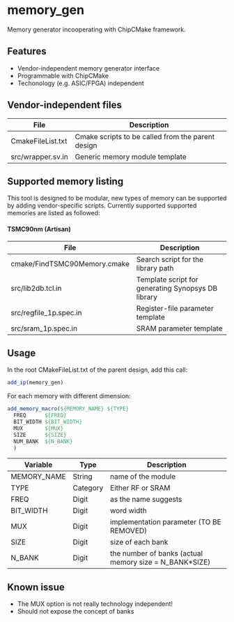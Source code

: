 # memory_gen
Memory generator incooperating with ChipCMake framework.

## Features
  - Vendor-independent memory generator interface
  - Programmable with ChipCMake
  - Techonology (e.g. ASIC/FPGA) independent

## Vendor-independent files
| File | Description |
| ------ | ------ |
| CmakeFileList.txt | Cmake scripts to be called from the parent design |
| src/wrapper.sv.in | Generic memory module template |

## Supported memory listing
This tool is designed to be modular, new types of memory can be supported by adding vendor-specific scripts. Currently supported supported memories are listed as followed:

#### TSMC90nm (Artisan)
| File | Description |
| ------ | ------ |
| cmake/FindTSMC90Memory.cmake | Search script for the library path |
| src/lib2db.tcl.in | Template script for generating Synopsys DB library |
| src/regfile_1p.spec.in | Register-file parameter template |
| src/sram_1p.spec.in | SRAM parameter template |

## Usage
In the root CMakeFileList.txt of the parent design, add this call:
```cmake
add_ip(memory_gen)
```

For each memory with different dimension:
```cmake
add_memory_macro(${MEMORY_NAME} ${TYPE}
  FREQ      ${FREQ}
  BIT_WIDTH ${BIT_WIDTH}
  MUX       ${MUX}
  SIZE      ${SIZE}
  NUM_BANK  ${N_BANK}
  )
```

| Variable | Type | Description |
| ------ | ------ | ------ |
| MEMORY_NAME | String | name of the module |
| TYPE | Category | Either RF or SRAM |
| FREQ | Digit | as the name suggests |
| BIT_WIDTH | Digit | word width |
| MUX | Digit | implementation parameter (TO BE REMOVED) |
| SIZE | Digit | size of each bank |
| N_BANK | Digit | the number of banks (actual memory size = N_BANK*SIZE) |

## Known issue
 - The MUX option is not really technology independent!
 - Should not expose the concept of banks

